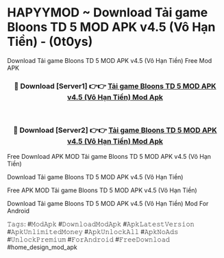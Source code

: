 # HAPYYMOD ~ Download Tải game Bloons TD 5 MOD APK v4.5 (Vô Hạn Tiền) - (0t0ys)
Download Tải game Bloons TD 5 MOD APK v4.5 (Vô Hạn Tiền) Free Mod APK

<div align="center">
<h3>🔴 Download [Server1] 👉👉 <a href="https://apk-comot.site?title=Tải_game_Bloons_TD_5_MOD_APK_v4.5_(Vô_Hạn_Tiền)">Tải game Bloons TD 5 MOD APK v4.5 (Vô Hạn Tiền) Mod Apk</a></h3><br>

<h3>🔴 Download [Server2] 👉👉 <a href="https://apk-comot.site?title=Tải_game_Bloons_TD_5_MOD_APK_v4.5_(Vô_Hạn_Tiền)">Tải game Bloons TD 5 MOD APK v4.5 (Vô Hạn Tiền) Mod Apk</a></h3>
</div>


Free Download APK MOD Tải game Bloons TD 5 MOD APK v4.5 (Vô Hạn Tiền)

Download Tải game Bloons TD 5 MOD APK v4.5 (Vô Hạn Tiền) 

Free APK MOD Tải game Bloons TD 5 MOD APK v4.5 (Vô Hạn Tiền) 

Download Tải game Bloons TD 5 MOD APK v4.5 (Vô Hạn Tiền) Mod For Android

𝚃𝚊𝚐𝚜: #𝙼𝚘𝚍𝙰𝚙𝚔 #𝙳𝚘𝚠𝚗𝚕𝚘𝚊𝚍𝙼𝚘𝚍𝙰𝚙𝚔 #𝙰𝚙𝚔𝙻𝚊𝚝𝚎𝚜𝚝𝚅𝚎𝚛𝚜𝚒𝚘𝚗 #𝙰𝚙𝚔𝚄𝚗𝚕𝚒𝚖𝚒𝚝𝚎𝚍𝙼𝚘𝚗𝚎𝚢 #𝙰𝚙𝚔𝚄𝚗𝚕𝚘𝚌𝚔𝙰𝚕𝚕 #𝙰𝚙𝚔𝙽𝚘𝙰𝚍𝚜 #𝚄𝚗𝚕𝚘𝚌𝚔𝙿𝚛𝚎𝚖𝚒𝚞𝚖 #𝙵𝚘𝚛𝙰𝚗𝚍𝚛𝚘𝚒𝚍 #𝙵𝚛𝚎𝚎𝙳𝚘𝚠𝚗𝚕𝚘𝚊𝚍 #home_design_mod_apk